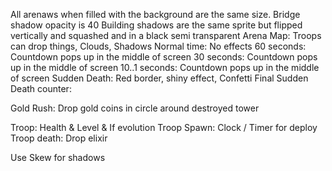 <!-- Make an arena image without the towers so the towers can be placed in after. (This is so that the characters can be behind the tower)

Arena should have a checkered pattern which makes the YOLO understand shadows

There are no known tower skins in the files...

Characters: 1.680555555555555

You will find anything that’s downloaded from the SC server inside: /data/data/com.supercell.clashroyale/update
 -->

All arenaws when filled with the background are the same size.
Bridge shadow opacity is 40
Building shadows are the same sprite but flipped vertically and squashed and in a black semi transparent
Arena Map: Troops can drop things, Clouds, Shadows
Normal time: No effects
60 seconds: Countdown pops up in the middle of screen
30 seconds: Countdown pops up in the middle of screen
10..1 seconds: Countdown pops up in the middle of screen
Sudden Death: Red border, shiny effect, Confetti
Final Sudden Death counter: 

Gold Rush: Drop gold coins in circle around destroyed tower

Troop: Health & Level & If evolution
Troop Spawn: Clock / Timer for deploy
Troop death: Drop elixir


Use Skew for shadows